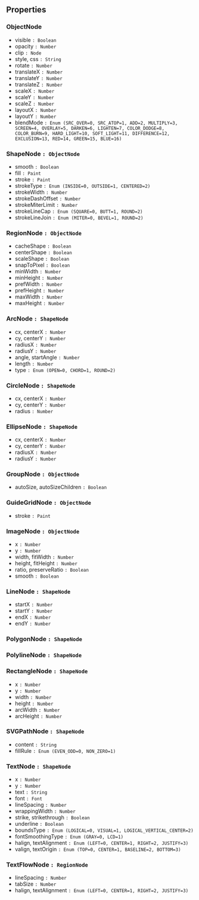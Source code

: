 ## Properties

### ObjectNode
- visible `: Boolean`
- opacity `: Number`
- clip `: Node`
- style, css `: String`
- rotate `: Number`
- translateX `: Number`
- translateY `: Number`
- translateZ `: Number`
- scaleX `: Number`
- scaleY `: Number`
- scaleZ `: Number`
- layoutX `: Number`
- layoutY `: Number`
- blendMode `: Enum (SRC_OVER=0, SRC_ATOP=1, ADD=2, MULTIPLY=3, SCREEN=4, OVERLAY=5, DARKEN=6, LIGHTEN=7, COLOR_DODGE=8, COLOR_BURN=9, HARD_LIGHT=10, SOFT_LIGHT=11, DIFFERENCE=12, EXCLUSION=13, RED=14, GREEN=15, BLUE=16)`

### ShapeNode `: ObjectNode`
- smooth `: Boolean`
- fill `: Paint`
- stroke `: Paint`
- strokeType `: Enum (INSIDE=0, OUTSIDE=1, CENTERED=2)`
- strokeWidth `: Number`
- strokeDashOffset `: Number`
- strokeMiterLimit `: Number`
- strokeLineCap `: Enum (SQUARE=0, BUTT=1, ROUND=2)`
- strokeLineJoin `: Enum (MITER=0, BEVEL=1, ROUND=2)`

### RegionNode `: ObjectNode`
- cacheShape `: Boolean`
- centerShape `: Boolean`
- scaleShape `: Boolean`
- snapToPixel `: Boolean`
- minWidth `: Number`
- minHeight `: Number`
- prefWidth `: Number`
- prefHeight `: Number`
- maxWidth `: Number`
- maxHeight `: Number`

### ArcNode `: ShapeNode`
- cx, centerX `: Number`
- cy, centerY `: Number`
- radiusX `: Number`
- radiusY `: Number`
- angle, startAngle `: Number`
- length `: Number`
- type `: Enum (OPEN=0, CHORD=1, ROUND=2)`

### CircleNode `: ShapeNode`
- cx, centerX `: Number`
- cy, centerY `: Number`
- radius `: Number`

### EllipseNode `: ShapeNode`
- cx, centerX `: Number`
- cy, centerY `: Number`
- radiusX `: Number`
- radiusY `: Number`

### GroupNode `: ObjectNode`
- autoSize, autoSizeChildren `: Boolean`

### GuideGridNode `: ObjectNode`
- stroke `: Paint`

### ImageNode `: ObjectNode`
- x `: Number`
- y `: Number`
- width, fitWidth `: Number`
- height, fitHeight `: Number`
- ratio, preserveRatio `: Boolean`
- smooth `: Boolean`

### LineNode `: ShapeNode`
- startX `: Number`
- startY `: Number`
- endX `: Number`
- endY `: Number`

### PolygonNode `: ShapeNode`

### PolylineNode `: ShapeNode`

### RectangleNode `: ShapeNode`
- x `: Number`
- y `: Number`
- width `: Number`
- height `: Number`
- arcWidth `: Number`
- arcHeight `: Number`

### SVGPathNode `: ShapeNode`
- content `: String`
- fillRule `: Enum (EVEN_ODD=0, NON_ZERO=1)`

### TextNode `: ShapeNode`
- x `: Number`
- y `: Number`
- text `: String`
- font `: Font`
- lineSpacing `: Number`
- wrappingWidth `: Number`
- strike, strikethrough `: Boolean`
- underline `: Boolean`
- boundsType `: Enum (LOGICAL=0, VISUAL=1, LOGICAL_VERTICAL_CENTER=2)`
- fontSmoothingType `: Enum (GRAY=0, LCD=1)`
- halign, textAlignment `: Enum (LEFT=0, CENTER=1, RIGHT=2, JUSTIFY=3)`
- valign, textOrigin `: Enum (TOP=0, CENTER=1, BASELINE=2, BOTTOM=3)`

### TextFlowNode `: RegionNode`
- lineSpacing `: Number`
- tabSize `: Number`
- halign, textAlignment `: Enum (LEFT=0, CENTER=1, RIGHT=2, JUSTIFY=3)`
